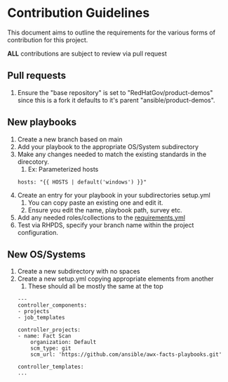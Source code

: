 # Contribution Guidelines
This document aims to outline the requirements for the various forms of contribution for this project.

**ALL** contributions are subject to review via pull request

## Pull requests
1) Ensure the "base repository" is set to "RedHatGov/product-demos" since this is a fork it defaults to it's parent "ansible/product-demos".

## New playbooks
1) Create a new branch based on main
2) Add your playbook to the appropriate OS/System subdirectory
3) Make any changes needed to match the existing standards in the direcotory.
   1) Ex: Parameterized hosts
   ```ansible
   hosts: "{{ HOSTS | default('windows') }}"
   ```
4) Create an entry for your playbook in your subdirectories setup.yml
   1) You can copy paste an existing one and edit it.
   2) Ensure you edit the name, playbook path, survey etc.
5) Add any needed roles/collections to the [requirements.yml](/collections/requirements.yml)
6) Test via RHPDS, specify your branch name within the project configuration.

## New OS/Systems
1) Create a new subdirectory with no spaces
2) Create a new setup.yml copying appropriate elements from another
   1) These should all be mostly the same at the top
    ```ansible
    ---
    controller_components:
    - projects
    - job_templates

    controller_projects:
    - name: Fact Scan
        organization: Default
        scm_type: git
        scm_url: 'https://github.com/ansible/awx-facts-playbooks.git'

    controller_templates:
    ...
    ```
